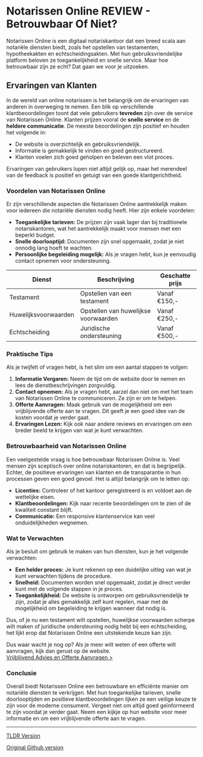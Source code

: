# Notarissen Online REVIEW - Betrouwbaar Of Niet?

Notarissen Online is een digitaal notariskantoor dat een breed scala aan notariële diensten biedt, zoals het opstellen van testamenten, hypotheekakten en echtscheidingsakten. Met hun gebruiksvriendelijke platform beloven ze toegankelijkheid en snelle service. Maar hoe betrouwbaar zijn ze echt? Dat gaan we voor je uitzoeken.

## Ervaringen van Klanten

In de wereld van online notarissen is het belangrijk om de ervaringen van anderen in overweging te nemen. Een blik op verschillende klantbeoordelingen toont dat vele gebruikers **tevreden** zijn over de service van Notarissen Online. Klanten prijzen vooral de **snelle service** en de **heldere communicatie**. De meeste beoordelingen zijn positief en houden het volgende in:

- De website is overzichtelijk en gebruiksvriendelijk.
- Informatie is gemakkelijk te vinden en goed gestructureerd.
- Klanten voelen zich goed geholpen en beleven een vlot proces.

Ervaringen van gebruikers lopen niet altijd gelijk op, maar het merendeel van de feedback is positief en getuigt van een goede klantgerichtheid.

### Voordelen van Notarissen Online

Er zijn verschillende aspecten die Notarissen Online aantrekkelijk maken voor iedereen die notariële diensten nodig heeft. Hier zijn enkele voordelen:

- **Toegankelijke tarieven:** De prijzen zijn vaak lager dan bij traditionele notariskantoren, wat het aantrekkelijk maakt voor mensen met een beperkt budget.
- **Snelle doorlooptijd:** Documenten zijn snel opgemaakt, zodat je niet onnodig lang hoeft te wachten.
- **Persoonlijke begeleiding mogelijk:** Als je vragen hebt, kun je eenvoudig contact opnemen voor ondersteuning.

| Dienst                 | Beschrijving                      | Geschatte prijs  |
|-----------------------|----------------------------------|------------------|
| Testament             | Opstellen van een testament       | Vanaf €150,-      |
| Huwelijksvoorwaarden   | Opstellen van huwelijkse voorwaarden| Vanaf €250,-      |
| Echtscheiding         | Juridische ondersteuning         | Vanaf €500,-      |

### Praktische Tips

Als je twijfelt of vragen hebt, is het slim om een aantal stappen te volgen:

1. **Informatie Vergaren:** Neem de tijd om de website door te nemen en lees de dienstbeschrijvingen zorgvuldig.
2. **Contact opnemen:** Als je vragen hebt, aarzel dan niet om met het team van Notarissen Online te communiceren. Ze zijn er om te helpen.
3. **Offerte Aanvragen:** Maak gebruik van de mogelijkheid om een vrijblijvende offerte aan te vragen. Dit geeft je een goed idee van de kosten voordat je verder gaat.
4. **Ervaringen Lezen:** Kijk ook naar andere reviews en ervaringen om een breder beeld te krijgen van wat je kunt verwachten.

### Betrouwbaarheid van Notarissen Online

Een veelgestelde vraag is hoe betrouwbaar Notarissen Online is. Veel mensen zijn sceptisch over online notariskantoren, en dat is begrijpelijk. Echter, de positieve ervaringen van klanten en de transparantie in hun processen geven een goed gevoel. Het is altijd belangrijk om te letten op:

- **Licenties:** Controleer of het kantoor geregistreerd is en voldoet aan de wettelijke eisen.
- **Klantbeoordelingen:** Kijk naar recente beoordelingen om te zien of de kwaliteit constant blijft.
- **Communicatie:** Een responsive klantenservice kan veel onduidelijkheden wegnemen.

### Wat te Verwachten

Als je besluit om gebruik te maken van hun diensten, kun je het volgende verwachten:

- **Een helder proces:** Je kunt rekenen op een duidelijke uitleg van wat je kunt verwachten tijdens de procedure.
- **Snelheid:** Documenten worden snel opgemaakt, zodat je direct verder kunt met de volgende stappen in je proces.
- **Toegankelijkheid:** De website is ontworpen om gebruiksvriendelijk te zijn, zodat je alles gemakkelijk zelf kunt regelen, maar met de mogelijkheid om begeleiding te krijgen wanneer dat nodig is.

Dus, of je nu een testament wilt opstellen, huwelijkse voorwaarden scherpe wilt maken of juridische ondersteuning nodig hebt bij een echtscheiding, het lijkt erop dat Notarissen Online een uitstekende keuze kan zijn.

Dus waar wacht je nog op? Als je meer wilt weten of een offerte wilt aanvragen, kijk dan gerust op de website.  
[Vrijblijvend Advies en Offerte Aanvragen >](https://notarissen-online.nl)

### Conclusie

Overall biedt Notarissen Online een betrouwbare en efficiënte manier om notariële diensten te verkrijgen. Met hun toegankelijke tarieven, snelle doorlooptijden en positieve klantbeoordelingen lijken ze een veilige keuze te zijn voor de moderne consument. Vergeet niet om altijd goed geïnformeerd te zijn voordat je verder gaat. Neem een kijkje op hun website voor meer informatie en om een vrijblijvende offerte aan te vragen.

---
[TLDR Version](https://gist.github.com/readthisnow/efa00d0abfa91a816d5bd49d74f596a0)

[Original Github version](https://github.com/readthisnow/notarissen-online-review-betrouwbaar-of-niet#readme)
